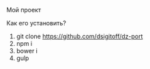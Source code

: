 Мой проект

Как его установить?

1. git clone https://github.com/dsigitoff/dz-port
2. npm i
3. bower i
4. gulp